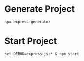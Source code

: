 # **Generate Project**

```
npx express-generator
```

# **Start Project**

```
set DEBUG=express-js:* & npm start
```
